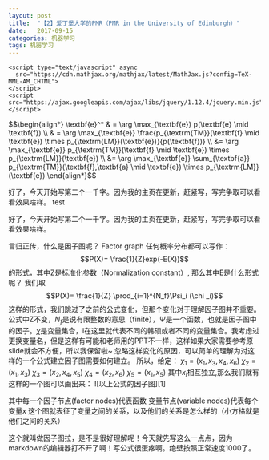 ```yaml
---
layout: post
title:  "【2】爱丁堡大学的PMR（PMR in the University of Edinburgh）"
date:   2017-09-15 
categories: 机器学习
tags: 机器学习
---
```


<html lang="en">
  <head>
    <meta charset="utf-8">
    <meta http-equiv="X-UA-Compatible" content="IE=edge">
    <meta name="viewport" content="width=device-width, initial-scale=1">
  
    <script type="text/javascript" async
      src="https://cdn.mathjax.org/mathjax/latest/MathJax.js?config=TeX-MML-AM_CHTML">
    </script>
    <script src="https://ajax.googleapis.com/ajax/libs/jquery/1.12.4/jquery.min.js"></script>
  </head>
<p class="text-center">
$$\begin{align*} \textbf{e}^* &amp; = \arg \max_{\textbf{e}} p(\textbf{e} \mid \textbf{f}) \\ &amp; = \arg \max_{\textbf{e}} \frac{p_{\textrm{TM}}(\textbf{f} \mid \textbf{e}) \times p_{\textrm{LM}}(\textbf{e})}{p(\textbf{f})} \\ &amp;= \arg \max_{\textbf{e}} p_{\textrm{TM}}(\textbf{f} \mid \textbf{e}) \times p_{\textrm{LM}}(\textbf{e}) \\ &amp;= \arg \max_{\textbf{e}} \sum_{\textbf{a}} p_{\textrm{TM}}(\textbf{f},\textbf{a} \mid \textbf{e}) \times p_{\textrm{LM}}(\textbf{e}) \end{align*}$$
</p>
好了，今天开始写第二个一千字。因为我的主页在更新，赶紧写，写完争取可以看看效果啥样。
</html>
test

好了，今天开始写第二个一千字。因为我的主页在更新，赶紧写，写完争取可以看看效果啥样。

言归正传，什么是因子图呢？
Factor graph
任何概率分布都可以写作：
$$P(X)= \frac{1}{Z}exp(-E(X))$$
的形式，其中Z是标准化参数（Normalization constant）, 那么其中E是什么形式呢？
我们取 
$$P(X)= \frac{1}{Z} \prod_{i=1}^{N_f}\Psi_i (\chi _i)$$
这样的形式，我们跳过了之前的公式变化，但那个变化对于理解因子图并不重要。公式中Z不变，$N_f$是说有限整数的意思（finite），$\Psi$是一个函数，也就是因子图中的因子。$\chi$是变量集合，i在这里就代表不同的韩硕或者不同的变量集合。我考虑过更换变量名，但是这样有可能和老师用的PPT不一样，这样如果大家需要参考原slide就会不方便，所以我保留啦~
忽略这样变化的原因，可以简单的理解为对这样的一个公式建立因子图需要如何建立。
所以，给定：
$\chi _1=(x_1,x_3,x_4,x_6)$
$\chi _2=(x_1,x_3)$
$\chi _3=(x_2,x_4,x_5)$
$\chi _4=(x_2,x_6)$
$\chi _5=(x_1,x_5)$
其中$x_i$相互独立,那么我们就有这样的一个图可以画出来：
![以上公式的因子图][1]
 
其中每一个因子节点(factor nodes)代表函数
变量节点(variable nodes)代表每个变量x
这个图就表征了变量之间的关系，以及他们的关系是怎么样的（小方格就是他们之间的关系）

这个就叫做因子图拉，是不是很好理解呢！今天就先写这么一点点，因为markdown的编辑器打不开了啊！写公式很蛋疼啊。绝壁按照正常速度1000了。
